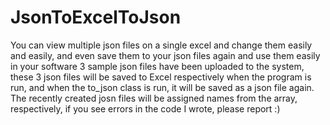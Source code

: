 # JsonToExcelToJson

You can view multiple json files on a single excel and change them easily and easily, and even save them to your json files again and use them easily in your software
3 sample json files have been uploaded to the system, these 3 json files will be saved to Excel respectively when the program is run, and when the to_json class is run, it will be saved as a json file again. The recently created josn files will be assigned names from the array, respectively, if you see errors in the code I wrote, please report :)
